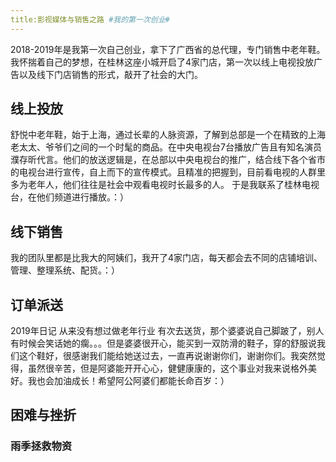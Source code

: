 ```yaml
---
title:影视媒体与销售之路 #我的第一次创业# 
---
```


2018-2019年是我第一次自己创业，拿下了广西省的总代理，专门销售中老年鞋。我怀揣着自己的梦想，在桂林这座小城开启了4家门店，第一次以线上电视投放广告以及线下门店销售的形式，敲开了社会的大门。

## 线上投放 
  舒悦中老年鞋，始于上海，通过长辈的人脉资源，了解到总部是一个在精致的上海老太太、爷爷们之间的一个时髦的商品。在中央电视台7台播放广告且有知名演员濮存昕代言。他们的放送逻辑是，在总部以中央电视台的推广，结合线下各个省市的电视台进行宣传，自上而下的宣传模式。且精准的把握到，目前看电视的人群里多为老年人，他们往往是社会中观看电视时长最多的人。
  于是我联系了桂林电视台，在他们频道进行播放。：）

## 线下销售
  我的团队里都是比我大的阿姨们，我开了4家门店，每天都会去不同的店铺培训、管理、整理系统、配货。：）
  
## 订单派送
2019年日记
从来没有想过做老年行业
有次去送货，那个婆婆说自己脚跛了，别人有时候会笑话她的瘸。。。但是婆婆很开心，能买到一双防滑的鞋子，穿的舒服说我们这个鞋好，很感谢我们能给她送过去，一直再说谢谢你们，谢谢你们。我突然觉得，虽然很辛苦，但是阿婆能开开心心，健健康康的，这个事业对我来说格外美好。我也会加油成长！希望阿公阿婆们都能长命百岁：）
## 困难与挫折
### 雨季拯救物资


